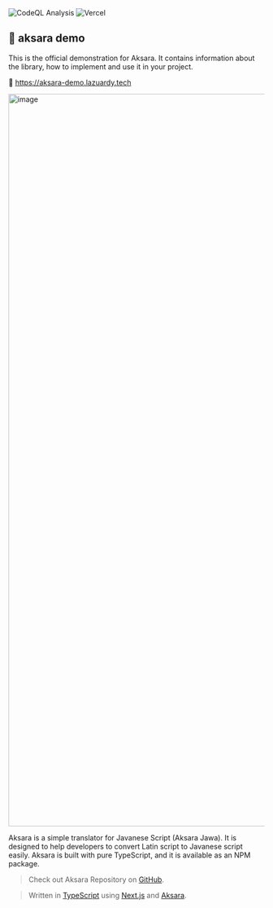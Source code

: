 <div>
  <img alt="CodeQL Analysis" src="https://github.com/ezralazuardy/aksara-demo/actions/workflows/github-code-scanning/codeql/badge.svg" />
  <img alt="Vercel" src="https://deploy-badge.vercel.app?url=https://aksara-demo.lazuardy.tech&logo=vercel&name=vercel" />
</div>

## 🚀 aksara demo

This is the official demonstration for Aksara. It contains information about the library, how to implement and use it in your project.

🔗 https://aksara-demo.lazuardy.tech

<img width="1439" alt="image" src="https://github.com/ezralazuardy/aksara-demo/assets/24422019/b30503e3-667a-480c-b6df-cfbb64d7db3b"/>

<br/>

<span></span>

Aksara is a simple translator for Javanese Script (Aksara Jawa). It is designed to help developers to convert Latin script to Javanese script easily. Aksara is built with pure TypeScript, and it is available as an NPM package.

> Check out Aksara Repository on [GitHub](https://github.com/ezralazuardy/aksara).

> Written in [TypeScript](https://typescriptlang.org) using [Next.js](https://nextjs.org) and [Aksara](https://github.com/ezralazuardy/aksara).
